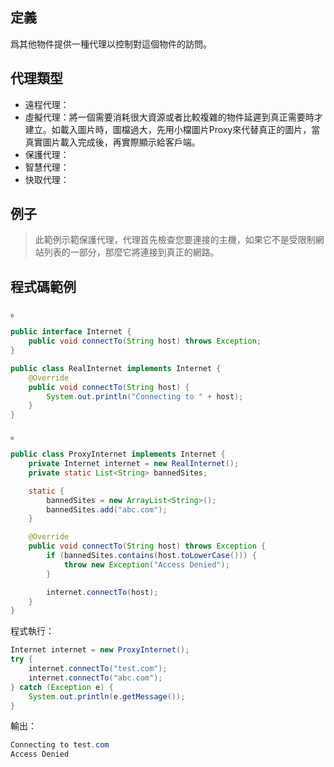## 定義

爲其他物件提供一種代理以控制對這個物件的訪問。

## 代理類型  
   
- 遠程代理：
- 虛擬代理：將一個需要消耗很大資源或者比較複雜的物件延遲到真正需要時才建立。如載入圖片時，圖檔過大，先用小檔圖片Proxy來代替真正的圖片，當真實圖片載入完成後，再實際顯示給客戶端。
- 保護代理：  
- 智慧代理：  
- 快取代理：  

## 例子  
> 此範例示範保護代理，代理首先檢查您要連接的主機，如果它不是受限制網站列表的一部分，那麼它將連接到真正的網路。  
  
## 程式碼範例  
。
```java
public interface Internet {
    public void connectTo(String host) throws Exception;
}

public class RealInternet implements Internet {
    @Override
    public void connectTo(String host) {
        System.out.println("Connecting to " + host);
    }
}
```   

。
```java
public class ProxyInternet implements Internet {
    private Internet internet = new RealInternet();
    private static List<String> bannedSites;

    static {
        bannedSites = new ArrayList<String>();
        bannedSites.add("abc.com");
    }

    @Override
    public void connectTo(String host) throws Exception {
        if (bannedSites.contains(host.toLowerCase())) {
            throw new Exception("Access Denied");
        }

        internet.connectTo(host);
    }
}
```   

程式執行：  
```java
Internet internet = new ProxyInternet();
try {
    internet.connectTo("test.com");
    internet.connectTo("abc.com");
} catch (Exception e) {
    System.out.println(e.getMessage());
}
```  

輸出：  
```java
Connecting to test.com
Access Denied
```
